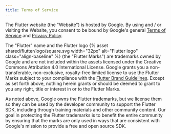 ```yaml
---
title: Terms of Service
---
```


The Flutter website (the "Website") is hosted by Google. By using and / or
visiting the Website, you consent to be bound by Google's general
[Terms of Service][] and [Privacy Policy][].

The "Flutter" name and the Flutter logo
{% asset shared/flutter/logo/square.svg width="32px" alt="Flutter logo" class="align-baseline" %}
(the "Flutter Marks") are trademarks owned by Google and are not included
within the assets licensed under the Creative Commons Attribution 4.0
International License.  Google grants you a non-transferable,
non-exclusive, royalty-free limited license to use the Flutter Marks
subject to your compliance with the [Flutter Brand Guidelines](/brand).
Except as set forth above, nothing herein grants or should be deemed
to grant to you any right, title or interest in or to the Flutter Marks.

As noted above, Google owns the Flutter trademarks, but we license them
so they can be used by the developer community to support the Flutter
SDK, including through training materials and other community content. 
Our goal in protecting the Flutter trademarks is to benefit 
the entire community by ensuring that the marks are only used
in ways that are consistent with Google's mission 
to provide a free and open source SDK.

[Terms of Service]: https://policies.google.com/terms
[Privacy Policy]: https://policies.google.com/privacy
